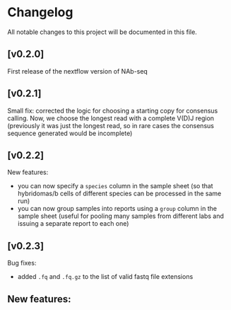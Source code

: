 # Changelog
All notable changes to this project will be documented in this file.

## [v0.2.0]

First release of the nextflow version of NAb-seq

## [v0.2.1]

Small fix: corrected the logic for choosing a starting copy for consensus calling. Now, we choose the longest read with a complete V(D)J region (previously it was just the longest read, so in rare cases the consensus sequence generated would be incomplete)

## [v0.2.2]

New features: 
- you can now specify a `species` column in the sample sheet (so that hybridomas/b cells of different species can be processed in the same run)
- you can now group samples into reports using a `group` column in the sample sheet (useful for pooling many samples from different labs and issuing a separate report to each one)

## [v0.2.3]
Bug fixes:
- added `.fq` and `.fq.gz` to the list of valid fastq file extensions 

New features:
- 
